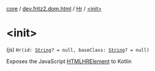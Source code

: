 [core](../../index.md) / [dev.fritz2.dom.html](../index.md) / [Hr](index.md) / [&lt;init&gt;](./-init-.md)

# &lt;init&gt;

(js) `Hr(id: `[`String`](https://kotlinlang.org/api/latest/jvm/stdlib/kotlin/-string/index.html)`? = null, baseClass: `[`String`](https://kotlinlang.org/api/latest/jvm/stdlib/kotlin/-string/index.html)`? = null)`

Exposes the JavaScript [HTMLHRElement](https://developer.mozilla.org/en/docs/Web/API/HTMLHRElement) to Kotlin

